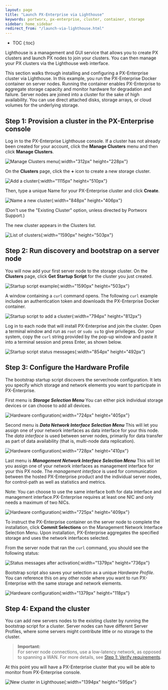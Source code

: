 ```yaml
---
layout: page
title: "Launch PX-Enterprise via Lighthouse"
keywords: portworx, px-enterprise, cluster, container, storage
sidebar: home_sidebar
redirect_from: "/launch-via-lighthouse.html"
---
```


* TOC
{:toc}

Lighthouse is a management and GUI service that allows you to create PX clusters and launch PX nodes to join your clusters.  You can then manage your PX clusters via the Lighthouse web interface.

This section walks through installing and configuring a PX-Enterprise cluster via Lighthouse. In this example, you run the PX-Enterprise Docker container on server nodes. Running the container enables PX-Enterprise to aggregate storage capacity and monitor hardware for degradation and failure. Server nodes are joined into a cluster for the sake of high availability. You can use direct attached disks, storage arrays, or cloud volumes for the underlying storage.

## Step 1: Provision a cluster in the PX-Enterprise console

Log in to the PX-Enterprise Lighthouse console. If a cluster has not already been created for your account, click the **Manage Clusters** menu and then click **Manage Clusters**.

![Manage Clusters menu](/images/clusters-manage-clusters-menu-updated-2.png "Manage Clusters menu"){:width="312px" height="228px"}

On the **Clusters** page, click the **+** icon to create a new storage cluster.

![Add a cluster](/images/clusters-add-updated.png "Add a cluster"){:width="1115px" height="510px"}

Then, type a unique Name for your PX-Enterprise cluster and click **Create**.

![Name a new cluster](/images/clusters-new-updated.png "Name a new cluster"){:width="848px" height="406px"}

(Don't use the "Existing Cluster" option, unless directed by Portworx Support.)

The new cluster appears in the Clusters list.

![List of clusters](/images/clusters-list-updated-2.png "List of clusters"){:width="1590px" height="503px"}

## Step 2: Run discovery and bootstrap on a server node

You will now add your first server node to the storage cluster. On the **Clusters** page, click **Get Startup Script** for the cluster you just created.

![Startup script example](/images/clusters-list-updated-2.png "Startup script example"){:width="1590px" height="503px"}

A window containing a `curl` command opens. The following `curl` example includes an authentication token and downloads the PX-Enterprise Docker container.

![Startup script to add a cluster](/images/startup-script-window-updated.png "Startup script to add a cluster"){:width="794px" height="812px"}

Log in to each node that will install PX-Enterprise and join the cluster. Open a terminal window and run as `root` or `sudo su` to give privileges. On your system, copy the `curl` string provided by the pop-up window and paste it into a terminal session and press Enter, as shown below.

![Startup script status messages](/images/startup-script-result-updated.png "Startup script status messages"){:width="854px" height="492px"}

## Step 3: Configure the Hardware Profile

The bootstrap startup script discovers the server/node configuration. It lets you specify which storage and network elements you want to participate in PX-Enterprise.

First menu is ***Storage Selection Menu*** You can either pick individual storage devices or can choose to add all devices.

![Hardware configuration](/images/storage-selection-menu.png "Hardware configuration"){:width="724px" height="405px"}

Second menu is ***Data Network Interface Selection Menu*** This will let you assign one of your network interfaces as data interface for your this node.
The *data interface* is used between server nodes, primarily for data transfer as part of data availability (that is, multi-node data replication).

![Hardware configuration](/images/data-network-interface-selection-menu.png "Hardware configuration"){:width="728px" height="410px"}

Last menu is ***Management Network Interface Selection Menu*** This will let you assign one of your network interfaces as management interface for your this PX node.
The *management interface* is used for communication between the hosted PX-Enterprise product and the individual server nodes, for control-path as well as statistics and metrics.

Note: You can choose to use the same interface both for data interface and management interface.PX-Enterprise requires at least one NIC and only needs a maximum of two NICs.

![Hardware configuration](/images/management-network-interface-selection-menu.png "Hardware configuration"){:width="725px" height="409px"}

To instruct the PX-Enterprise container on the server node to complete the installation, click **Commit Selections** on the Management Network Interface Selection Menu. Upon installation, PX-Enterprise aggregates the specified storage and uses the network interfaces selected.

From the server node that ran the `curl` command, you should see the following status:

![Status messages after activation](/images/status-messages-after-activate.png "Status messages after activation"){:width="1379px" height="736px"}

Bootstrap script also saves your selection as a unique *Hardware Profile*. You can reference this on any other node where you want to run PX-Enterprise with the same storage and network elements.

![Hardware configuration](/images/hardware-profile-example.png "Hardware configuration"){:width="1379px" height="118px"}

## Step 4: Expand the cluster

You can add new servers nodes to the existing cluster by running the bootstrap script for a cluster. Server nodes can have different Server Profiles, where some servers might contribute little or no storage to the cluster.

>**Important:**<br/>For server node connections, use a low-latency network, as opposed to spanning a WAN. For more details, see [Step 1: Verify requirements](/getting-started/px-developer.html#step-1-verify-requirements).

At this point you will have a PX-Enterprise cluster that you will be able to monitor from PX-Enterprise console.

![New cluster in Lighthouse](/images/new-cluster-in-lighthouse.png "New cluster in Lighthouse"){:width="1394px" height="595px"}
